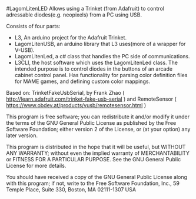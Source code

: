 #LagomLitenLED
Allows using a Trinket (from Adafruit) to control adressable diodes(e.g. neopixels) from a PC using USB.

Consists of four parts:
* L3, An arduino project for the Adafruit Trinket.
* LagomLitenUSB, an arduino library that L3 uses(more of a wrapper for V-USB).
* LagomLitenLed, a c# class that handles the PC side of communications.
* L3CLI, the host software which uses the LagomLitenLed class. The intended purpose is to control diodes in the buttons of an arcade cabinet control panel. Has functionality for parsing color definition files for MAME games, and defining custom color mappings.

Based on:
TrinketFakeUsbSerial, by Frank Zhao ( http://learn.adafruit.com/trinket-fake-usb-serial )
and
RemoteSensor ( https://www.obdev.at/products/vusb/remotesensor.html )

This program is free software; you can redistribute it and/or modify
it under the terms of the GNU General Public License as published by
the Free Software Foundation; either version 2 of the License, or
(at your option) any later version.

This program is distributed in the hope that it will be useful,
but WITHOUT ANY WARRANTY; without even the implied warranty of
MERCHANTABILITY or FITNESS FOR A PARTICULAR PURPOSE.  See the
GNU General Public License for more details.

You should have received a copy of the GNU General Public License
along with this program; if not, write to the Free Software
Foundation, Inc., 59 Temple Place, Suite 330, Boston, MA  02111-1307  USA
